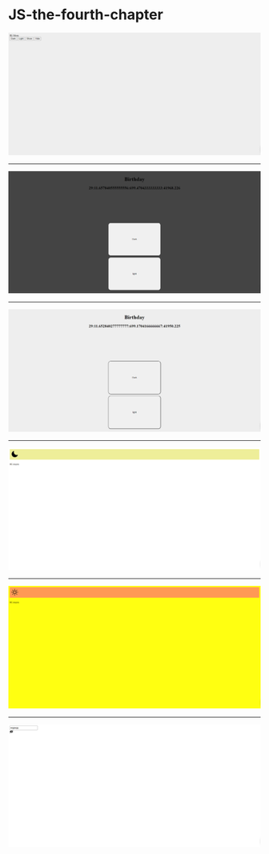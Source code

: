 # JS-the-fourth-chapter

<img src="./image/back.png">

--------------------------------------------------

<img src="./image/come.png"> 

--------------------------------------------------

<img src="./image/come-2.png"> 

--------------------------------------------------

<img src="./image/darck-1.png">

--------------------------------------------------

<img src="./image/dark-2.png">

--------------------------------------------------

<img src="./image/show.png">
